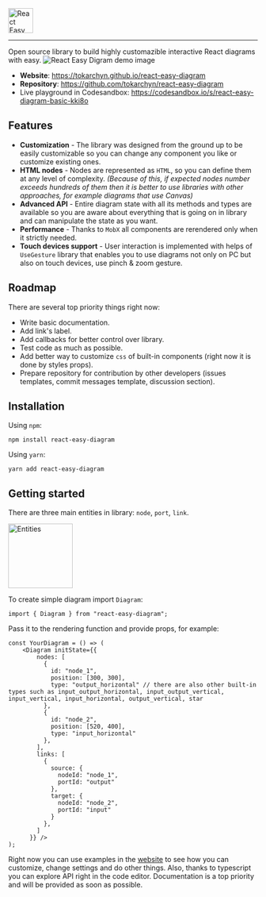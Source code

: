 <img src="https://github.com/tokarchyn/react-easy-diagram/blob/main/repo/logo-with-name.png?raw=true" alt="React Easy Digram logo" height="50">

---

Open source library to build highly customazible interactive React diagrams with easy.
![React Easy Digram demo image](https://github.com/tokarchyn/react-easy-diagram/blob/main/website/static/img/demo.png?raw=true)

- **Website**: https://tokarchyn.github.io/react-easy-diagram
- **Repository**: https://github.com/tokarchyn/react-easy-diagram
- Live playground in Codesandbox: https://codesandbox.io/s/react-easy-diagram-basic-kki8o

## Features
- **Customization** - The library was designed from the ground up to be easily customizable so you can change any component you like or customize existing ones.
- **HTML nodes** - Nodes are represented as `HTML`, so you can define them at any level of complexity. *(Because of this, if expected nodes number exceeds hundreds of them then it is better to use libraries with other approaches, for example diagrams that use Canvas)*  
- **Advanced API** - Entire diagram state with all its methods and types are available so you are aware about everything that is going on in library and can manipulate the state as you want.
- **Performance** - Thanks to `MobX` all components are rerendered only when it strictly needed.
- **Touch devices support** - User interaction is implemented with helps of `UseGesture` library that enables you to use diagrams not only on PC but also on touch devices, use pinch & zoom gesture.

## Roadmap
There are several top priority things right now:
- Write basic documentation.
- Add link's label.
- Add callbacks for better control over library.
- Test code as much as possible.
- Add better way to customize `css` of built-in components (right now it is done by styles props).
- Prepare repository for contribution by other developers (issues templates, commit messages template, discussion section). 

## Installation
Using `npm`:
```
npm install react-easy-diagram
```
Using `yarn`:
```
yarn add react-easy-diagram
```

## Getting started
There are three main entities in library: `node`, `port`, `link`.

<img src="https://github.com/tokarchyn/react-easy-diagram/blob/main/repo/entities.png?raw=true" alt="Entities" height="130">

To create simple diagram import `Diagram`:
```
import { Diagram } from "react-easy-diagram";
```
Pass it to the rendering function and provide props, for example:
```
const YourDiagram = () => (
    <Diagram initState={{
        nodes: [
          {
            id: "node_1",
            position: [300, 300],
            type: "output_horizontal" // there are also other built-in types such as input_output_horizontal, input_output_vertical, input_vertical, input_horizontal, output_vertical, star
          },
          {
            id: "node_2",
            position: [520, 400],
            type: "input_horizontal" 
          },
        ],
        links: [
          {
            source: {
              nodeId: "node_1",
              portId: "output"
            },
            target: {
              nodeId: "node_2",
              portId: "input"
            }
          },
        ]
      }} />
);
```
Right now you can use examples in the [website](https://tokarchyn.github.io/react-easy-diagram) to see how you can customize, change settings and do other things. Also, thanks to typescript you can explore API right in the code editor. Documentation is a top priority and will be provided as soon as possible.